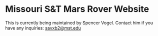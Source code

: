 # Missouri S&T Mars Rover Website

This is currently being maintained by Spencer Vogel.
Contact him if you have any inquiries: savxb2@mst.edu
